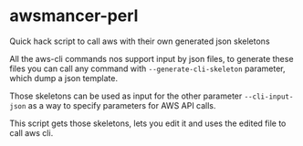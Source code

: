 # awsmancer-perl
Quick hack script to call aws with their own generated json skeletons

All the aws-cli commands nos support input by json files, to generate these files you can call any command 
with `--generate-cli-skeleton` parameter, which dump a json template.

Those skeletons can be used as input for the other parameter `--cli-input-json` as a way to specify parameters for AWS
API calls.

This script gets those skeletons, lets you edit it and uses the edited file to call aws cli.


